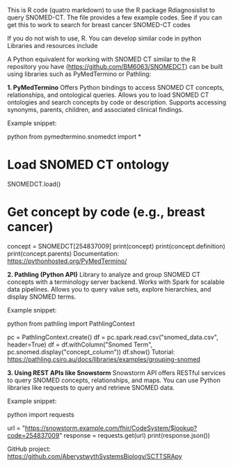 This is R code (quatro markdown) to use the R package Rdiagnosislist to query SNOMED-CT.
The file provides a few example codes. 
See if you can get this to work to search for breast cancer SNOMED-CT codes


If you do not wish to use, R.  You can develop similar code in python Libraries and resources include

A Python equivalent for working with SNOMED CT similar to the R repository you have (https://github.com/BM6063/SNOMEDCT) can be built using libraries such as PyMedTermino or Pathling:

**1. PyMedTermino**
Offers Python bindings to access SNOMED CT concepts, relationships, and ontological queries.
Allows you to load SNOMED CT ontologies and search concepts by code or description.
Supports accessing synonyms, parents, children, and associated clinical findings.

Example snippet:

python
from pymedtermino.snomedct import *

# Load SNOMED CT ontology
SNOMEDCT.load()

# Get concept by code (e.g., breast cancer)
concept = SNOMEDCT[254837009]
print(concept)
print(concept.definition)
print(concept.parents)
Documentation: https://pythonhosted.org/PyMedTermino/

**2. Pathling (Python API)**
Library to analyze and group SNOMED CT concepts with a terminology server backend.
Works with Spark for scalable data pipelines.
Allows you to query value sets, explore hierarchies, and display SNOMED terms.

Example snippet:

python
from pathling import PathlingContext

pc = PathlingContext.create()
df = pc.spark.read.csv("snomed_data.csv", header=True)
df = df.withColumn("Snomed Term", pc.snomed.display("concept_column"))
df.show()
Tutorial: https://pathling.csiro.au/docs/libraries/examples/grouping-snomed

**3. Using REST APIs like Snowstorm**
Snowstorm API offers RESTful services to query SNOMED concepts, relationships, and maps.
You can use Python libraries like requests to query and retrieve SNOMED data.

Example snippet:

python
import requests

url = "https://snowstorm.example.com/fhir/CodeSystem/$lookup?code=254837009"
response = requests.get(url)
print(response.json())

GitHub project: https://github.com/AberystwythSystemsBiology/SCTTSRApy


